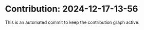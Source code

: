 # Contribution: 2024-12-17-13-56
This is an automated commit to keep the contribution graph active.
